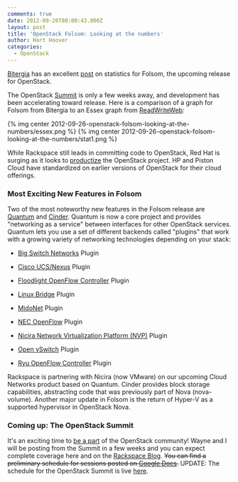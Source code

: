 ```yaml
---
comments: true
date: 2012-09-26T08:00:43.000Z
layout: post
title: 'OpenStack Folsom: Looking at the numbers'
author: Hart Hoover
categories:
  - OpenStack
---
```


[Bitergia](https://bitergia.com) has an excellent [post](https://bitergia.wordpress.com/2012/09/22/preview-of-the-analysis-of-the-upcoming-openstack-release/) on statistics for Folsom, the upcoming release for OpenStack.

<!-- more -->

The OpenStack [Summit](https://www.openstack.org/summit/san-diego-2012/) is only a few weeks away, and development has been accelerating toward release. Here is a comparison of a graph for Folsom from Bitergia to an Essex graph from [ReadWriteWeb](https://www.readwriteweb.com/cloud/2012/04/who-wrote-openstack-essex-a-de.php):

{% img center 2012-09-26-openstack-folsom-looking-at-the-numbers/essex.png %}
{% img center 2012-09-26-openstack-folsom-looking-at-the-numbers/stat1.png %}

While Rackspace still leads in committing code to OpenStack, Red Hat is surging as it looks to [productize](https://www.redhat.com/about/news/archive/2012/9/the-process-to-make-openstack-a-product) the OpenStack project. HP and Piston Cloud have standardized on earlier versions of OpenStack for their cloud offerings.


### Most Exciting New Features in Folsom


Two of the most noteworthy new features in the Folsom release are [Quantum](https://wiki.openstack.org/Quantum) and [Cinder](https://wiki.openstack.org/Cinder). Quantum is now a core project and provides "networking as a service" between interfaces for other OpenStack services. Quantum lets you use a set of different backends called "plugins" that work with a growing variety of networking technologies depending on your stack:



	
  * [Big Switch Networks](https://www.bigswitch.com) Plugin

	
  * [Cisco UCS/Nexus](https://wiki.openstack.org/cisco-quantum) Plugin

	
  * [Floodlight OpenFlow Controller](https://floodlight.openflowhub.org/quantum-and-openstack/) Plugin

	
  * [Linux Bridge](https://wiki.openstack.org/Quantum-Linux-Bridge-Plugin) Plugin

	
  * [MidoNet](https://github.com/midokura/midonet-openstack) Plugin

	
  * [NEC OpenFlow](https://github.com/nec-openstack/quantum-openflow-plugin) Plugin

	
  * [Nicira Network Virtualization Platform (NVP)](https://www.nicira.com) Plugin

	
  * [Open vSwitch](https://www.openvswitch.org) Plugin

	
  * [Ryu OpenFlow Controller](https://www.osrg.net/ryu/using_with_openstack.html) Plugin


Rackspace is partnering with Nicira (now VMware) on our upcoming Cloud Networks product based on Quantum. Cinder provides block storage capabilities, abstracting code that was previously part of Nova (nova-volume). Another major update in Folsom is the return of Hyper-V as a supported hypervisor in OpenStack Nova.


### Coming up: The OpenStack Summit


It's an exciting time to [be a part](https://wiki.openstack.org/HowToContribute) of the OpenStack community! Wayne and I will be posting from the Summit in a few weeks and you can expect complete coverage here and on the [Rackspace Blog](https://www.rackspace.com/blog/). <del>You can find a preliminary schedule for sessions posted on [Google Docs](https://docs.google.com/spreadsheet/ccc?key=0AmUn0hzC1InKdEtNWVpRckt4R0Z0Q0Z3SUc1cUtDQXc#gid=0).</del> UPDATE: The schedule for the OpenStack Summit is live [here](https://openstacksummitfall2012.sched.org/).
